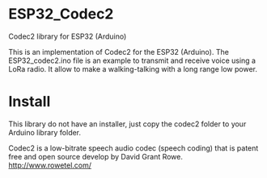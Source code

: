 # ESP32_Codec2

Codec2 library for ESP32 (Arduino)

This is an implementation of Codec2 for the ESP32 (Arduino).
The ESP32_codec2.ino file is an example to transmit and receive voice using a LoRa radio. It allow to make a walking-talking with a long range low power.

# Install

This library do not have an installer, just copy the codec2 folder to your Arduino library folder.

Codec2 is a low-bitrate speech audio codec (speech coding) that is patent free and open source develop by David Grant Rowe.
http://www.rowetel.com/
